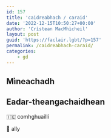 ```yaml
---
id: 157
title: 'caidreabhach / caraid'
date: '2022-12-15T10:50:27+00:00'
author: 'Crìstean MacMhìcheil'
layout: post
guid: 'https://faclair.lgbt/?p=157'
permalink: /caidreabhach-caraid/
categories:
    - gd
---
```


## Mìneachadh

## Eadar-theangachaidhean

&#x1f1ee;&#x1f1ea; comhghuaillí

&#x1f3f4;&#xe0067;&#xe0062;&#xe0065;&#xe006e;&#xe0067;&#xe007f; ally
